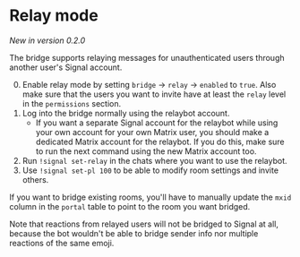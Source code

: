 # Relay mode
_New in version 0.2.0_

The bridge supports relaying messages for unauthenticated users through another
user's Signal account.

0. Enable relay mode by setting `bridge` → `relay` → `enabled` to `true`.
   Also make sure that the users you want to invite have at least the `relay`
   level in the `permissions` section.
1. Log into the bridge normally using the relaybot account.
   * If you want a separate Signal account for the relaybot while using your
     own account for your own Matrix user, you should make a dedicated Matrix
     account for the relaybot. If you do this, make sure to run the next
     command using the new Matrix account too.
2. Run `!signal set-relay` in the chats where you want to use the relaybot.
3. Use `!signal set-pl 100` to be able to modify room settings and invite
   others.

If you want to bridge existing rooms, you'll have to manually update the `mxid`
column in the `portal` table to point to the room you want bridged.

Note that reactions from relayed users will not be bridged to Signal at all,
because the bot wouldn't be able to bridge sender info nor multiple reactions
of the same emoji.
